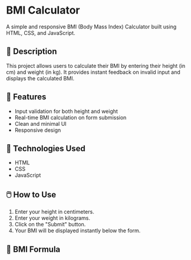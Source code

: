 # BMI Calculator

A simple and responsive BMI (Body Mass Index) Calculator built using HTML, CSS, and JavaScript.

## 📌 Description

This project allows users to calculate their BMI by entering their height (in cm) and weight (in kg). It provides instant feedback on invalid input and displays the calculated BMI.

## 🚀 Features

- Input validation for both height and weight
- Real-time BMI calculation on form submission
- Clean and minimal UI
- Responsive design

## 🔧 Technologies Used

- HTML
- CSS
- JavaScript

## 🖱️ How to Use

1. Enter your height in centimeters.
2. Enter your weight in kilograms.
3. Click on the "Submit" button.
4. Your BMI will be displayed instantly below the form.

## 🧮 BMI Formula

